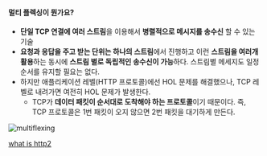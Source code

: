 #### 멀티 플렉싱이 뭔가요?
- **단일 TCP 연결에 여러 스트림**을 이용해서 **병렬적으로 메시지를 송수신** 할 수 있는 기술
- **요청과 응답을 주고 받는 단위는 하나의 스트림**에서 진행하고 이런 **스트림을 여러개 활용**하는 동시에 **스트림 별로 독립적인 송수신이 가능**하다. 스트림별 메세지도 일정 순서를 유지할 필요는 없다.
- 하지만 애플리케이션 레벨(HTTP 프로토콜)에선 HOL 문제를 해결했으나, TCP 레벨로 내려가면 여전히 HOL 문제가 발생한다.
	- TCP가 **데이터 패킷이 순서대로 도착해야 하는 프로토콜**이기 때문이다. 즉, TCP 프로토콜은 1번 패킷이 오지 않으면 2번 패킷을 대기하게 만든다.

![multiflexing](https://kemptechnologies.com/images/kemptechnologieslibraries/illustrations/loadmasterhttp2multiplexing.png?sfvrsn=4fbe5470_0)

[what is http2](https://www.siteground.com/kb/what-is-http2/)